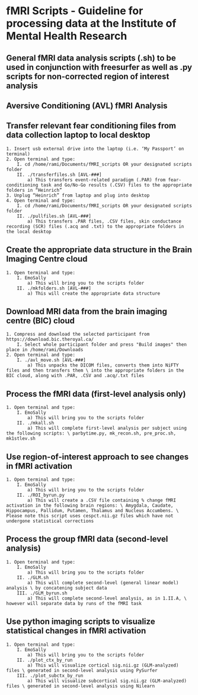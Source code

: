 # fMRI Scripts - Guideline for processing data at the Institute of Mental Health Research
## General fMRI data analysis scripts (.sh) to be used in conjunction with freesurfer as well as .py scripts for non-corrected region of interest analysis

## Aversive Conditioning (AVL) fMRI Analysis

## Transfer relevant fear conditioning files from data collection laptop to local desktop
    1. Insert usb external drive into the laptop (i.e. ‘My Passport’ on terminal)
    2. Open terminal and type: 
        I. cd /home/rami/Documents/fMRI_scripts OR your designated scripts folder
        II. ./transferfiles.sh [AVL-###]
            a) This transfers event-related paradigm (.PAR) from fear-conditioning task and Go/No-Go results (.CSV) files to the appropriate folders in “Heinrich”
    3. Unplug “Heinrich” from laptop and plug into desktop
    4. Open terminal and type: 
        I. cd /home/rami/Documents/fMRI_scripts OR your designated scripts folder
        II. ./pullfiles.sh [AVL-###]
            a) This transfers .PAR files, .CSV files, skin conductance recording (SCR) files (.acq and .txt) to the appropriate folders in the local desktop

## Create the appropriate data structure in the Brain Imaging Centre cloud
    1. Open terminal and type:
        I. EmoSally
            a) This will bring you to the scripts folder
        II. ./mkfolders.sh [AVL-###]
            a) This will create the appropriate data structure

## Download MRI data from the brain imaging centre (BIC) cloud
    1. Compress and download the selected participant from https://download.bic.theroyal.ca/
        I. Select whole participant folder and press "Build images" then place in /home/rami/Downloads
    2. Open terminal and type:
        I. ./avl_move.sh [AVL-###]
            a) This unpacks the DICOM files, converts them into NiFTY files and then transfers them \ into the appropriate folders in the BIC cloud, along with .PAR, .CSV and .acq/.txt files

## Process the fMRI data (first-level analysis only)
    1. Open terminal and type:
        I. EmoSally
            a) This will bring you to the scripts folder
        II. ./mkall.sh
            a) This will complete first-level analysis per subject using the following scripts: \ parbytime.py, mk_recon.sh, pre_proc.sh, mk1stlev.sh

## Use region-of-interest approach to see changes in fMRI activation
	1. Open terminal and type:
		I. EmoSally
		    a) This will bring you to the scripts folder
		II. ./ROI_byrun.py
		    a) This will create a .CSV file containing % change fMRI activation in the following brain regions: \ Amygdala, Caudate, Hippocampus, Pallidum, Putamen, Thalamus and Nucleus Accumbens. \ Please note this script uses cespct.nii.gz files which have not undergone statistical corrections

## Process the group fMRI data (second-level analysis)
	1. Open terminal and type:
		I. EmoSally
		    a) This will bring you to the scripts folder
		II. ./GLM.sh
		    a) This will complete second-level (general linear model) analysis \ by concatening subject data
		III. ./GLM_byrun.sh
		    a) This will complete second-level analysis, as in 1.II.A, \ however will separate data by runs of the fMRI task

## Use python imaging scripts to visualize statistical changes in fMRI activation 
	1. Open terminal and type:
		I. EmoSally
		    a) This will bring you to the scripts folder
		II. ./plot_ctx_by_run
		    a) This will visualize cortical sig.nii.gz (GLM-analyzed) files \ generated in second-level analysis using PySurfer
		III. ./plot_subctx_by_run
		    a) This will visualize subcortical sig.nii.gz (GLM-analyzed) files \ generated in second-level analysis using Nilearn
